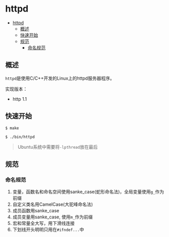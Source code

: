 # httpd

- [httpd](#httpd)
  - [概述](#概述)
  - [快速开始](#快速开始)
  - [规范](#规范)
    - [命名规范](#命名规范)

## 概述

`httpd`是使用C/C++开发的Linux上的httpd服务器程序。

实现版本：

- http 1.1

## 快速开始

```
$ make

$ ./bin/httpd
```

> Ubuntu系统中需要将`-lpthread`放在最后

## 规范

### 命名规范

1. 变量，函数名和命名空间使用sanke_case(蛇形命名法)，全局变量使用`g_`作为前缀
2. 自定义类名用CamelCase(大驼峰命名法)
3. 成员函数用sanke_case
4. 成员变量用sanke_case, 使用`m_`作为前缀
5. 宏和常量全大写，用下滑线连接
6. 下划线开头明明只用在`#ifndef...`中
